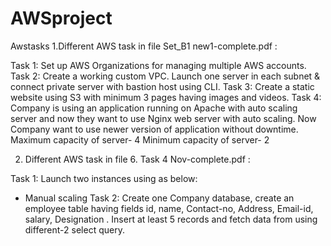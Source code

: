 # AWSproject
Awstasks
1.Different AWS task in file Set_B1 new1-complete.pdf :

Task 1: Set up AWS Organizations for managing multiple AWS accounts.
Task 2: Create a working custom VPC. Launch one server in each subnet & connect private server with
             bastion host using CLI.
Task 3: Create a static website using S3 with minimum 3 pages having images and videos.
Task 4:  Company is using an application running on Apache with auto scaling server and now they want to
             use Nginx web server with auto scaling. Now Company want to use newer version of application
             without downtime.
             Maximum capacity of server- 4
             Minimum capacity of server- 2
             
2. Different AWS task in file 6. Task 4 Nov-complete.pdf :

Task 1: Launch two instances using as below:
- Manual scaling
Task 2: Create one Company database, create an employee table having fields id, name, Contact-no, Address, Email-id, salary, Designation . Insert at least 5 records and fetch data 
    from using different-2 select query.



